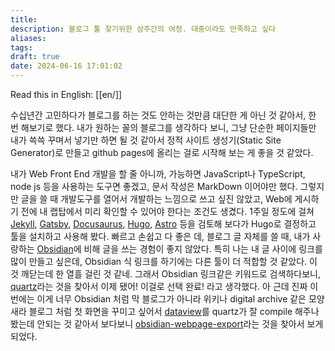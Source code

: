 ```yaml
---
title: 
description: 블로그 툴 찾기위한 삼주간의 여정. 대충이라도 만족하고 싶다
aliases: 
tags: 
draft: true
date: 2024-06-16 17:01:02
---
```

Read this in English: [[en/]]

수십년간 고민하다가 블로그를 하는 것도 안하는 것만큼 대단한 게 아닌 것 같아서, 한 번 해보기로 했다.
내가 원하는 꼴의 블로그를 생각하다 보니, 그냥 단순한 페이지들만 내가 쓱쓱 꾸며서 넣기만 하면 될 것 같아서 정적 사이트 생성기(Static Site Generator)로 만들고 github pages에 올리는 걸로 시작해 보는 게 좋을 것 같았다.

내가 Web Front End 개발을 할 줄 아니까, 가능하면 JavaScript나 TypeScript, node js 등을 사용하는 도구면 좋겠고, 문서 작성은 MarkDown 이어야만 했다. 그렇지만 글을 쓸 때 개발도구를 열어서 개발하는 느낌으로 쓰고 싶진 않았고, Web에 게시하기 전에 내 랩탑에서 미리 확인할 수 있어야 한다는 조건도 생겼다. 1주일 정도에 걸쳐 [Jekyll](https://jekyllrb.com/), [Gatsby](https://www.gatsbyjs.com/), [Docusaurus](https://docusaurus.io/), [Hugo](https://gohugo.io/), [Astro](https://astro.build/) 등을 검토해 보다가  Hugo로 결정하고 툴을 설치하고 사용해 봤다.
빠르고 손쉽고 다 좋은 데, 블로그 글 자체를 쓸 때, 내가 사랑하는 [Obsidian](https://obsidian.md/)에 비해 글을 쓰는 경험이 좋지 않았다. 특히 나는 내 글 사이에 링크를 많이 만들고 싶은데, Obsidian 식 링크를 하기에는 다른 툴이 더 적합할 것 같았다. 이 것 깨닫는데 한 열흘 걸린 것 같네. 그래서 Obsidian 링크같은 키워드로 검색하다보니,  [quartz](https://quartz.jzhao.xyz/)라는 것을 찾아서 이제 됐어! 이걸로 선택 완료! 라고 생각했다. 아 근데 진짜 이번에는 이게 너무 Obsidian 처럼 막 블로그가 아니라 위키나 digital archive 같은 모양새라 블로그 처럼 첫 화면을 꾸미고 싶어서 [dataview](https://github.com/blacksmithgu/obsidian-dataview)를 quartz가 잘 compile 해주나 봤는데 안되는 것 같아서 보다보니 [obsidian-webpage-export](https://github.com/KosmosisDire/obsidian-webpage-export)라는 것을 찾아서 보게 되었다.
